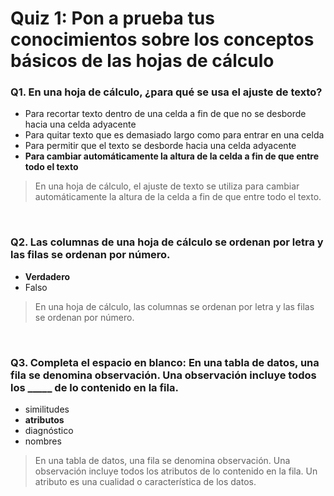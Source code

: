 # Quiz 1: Pon a prueba tus conocimientos sobre los conceptos básicos de las hojas de cálculo

### Q1. En una hoja de cálculo, ¿para qué se usa el ajuste de texto?

- Para recortar texto dentro de una celda a fin de que no se desborde hacia una celda adyacente
- Para quitar texto que es demasiado largo como para entrar en una celda
- Para permitir que el texto se desborde hacia una celda adyacente
- **Para cambiar automáticamente la altura de la celda a fin de que entre todo el texto**

> En una hoja de cálculo, el ajuste de texto se utiliza para cambiar automáticamente la altura de la celda a fin de que entre todo el texto.

&nbsp;

### Q2. Las columnas de una hoja de cálculo se ordenan por letra y las filas se ordenan por número.

- **Verdadero**
- Falso

> En una hoja de cálculo, las columnas se ordenan por letra y las filas se ordenan por número.

&nbsp;

### Q3. Completa el espacio en blanco: En una tabla de datos, una fila se denomina observación. Una observación incluye todos los _____ de lo contenido en la fila.

- similitudes
- **atributos**
- diagnóstico
- nombres

> En una tabla de datos, una fila se denomina observación. Una observación incluye todos los atributos de lo contenido en la fila. Un atributo es una cualidad o característica de los datos.
